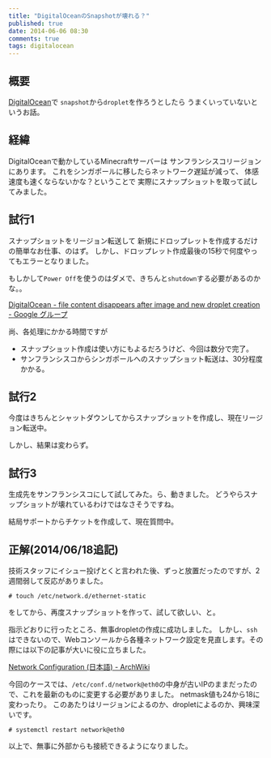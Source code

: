 ```yaml
---
title: "DigitalOceanのSnapshotが壊れる？"
published: true
date: 2014-06-06 08:30
comments: true
tags: digitalocean
---
```


## 概要

[DigitalOcean](https://cloud.digitalocean.com/)で
`snapshot`から`droplet`を作ろうとしたら
うまくいっていないというお話。

## 経緯

DigitalOceanで動かしているMinecraftサーバーは
サンフランシスコリージョンにあります。
これをシンガポールに移したらネットワーク遅延が減って、
体感速度も速くならないかな？ということで
実際にスナップショットを取って試してみました。

## 試行1

スナップショットをリージョン転送して
新規にドロップレットを作成するだけの簡単なお仕事、のはず。
しかし、ドロップレット作成最後の15秒で何度やってもエラーとなりました。

もしかして`Power Off`を使うのはダメで、きちんと`shutdown`する必要があるのかな。。

[DigitalOcean - file content disappears after image and new droplet creation - Google グループ](https://groups.google.com/forum/#!topic/packer-tool/bSlP8dELiM)

尚、各処理にかかる時間ですが

* スナップショット作成は使い方にもよるだろうけど、今回は数分で完了。
* サンフランシスコからシンガポールへのスナップショット転送は、30分程度かかる。

## 試行2

今度はきちんとシャットダウンしてからスナップショットを作成し、現在リージョン転送中。

しかし、結果は変わらず。

## 試行3

生成先をサンフランシスコにして試してみた。ら、動きました。
どうやらスナップショットが壊れているわけではなさそうですね。

結局サポートからチケットを作成して、現在質問中。

## 正解(2014/06/18追記)

技術スタッフにイシュー投げとくと言われた後、ずっと放置だったのですが、2週間弱して反応がありました。

~~~
# touch /etc/network.d/ethernet-static
~~~

をしてから、再度スナップショットを作って、試して欲しい、と。

指示どおりに行ったところ、無事dropletの作成に成功しました。
しかし、`ssh`はできないので、Webコンソールから各種ネットワーク設定を見直します。その際には以下の記事が大いに役に立ちました。

[Network Configuration (日本語) - ArchWiki](https://wiki.archlinux.org/index.php/Network_Configuration_(%E6%97%A5%E6%9C%AC%E8%AA%9E))

今回のケースでは、`/etc/conf.d/network@eth0`の中身が古いIPのままだったので、これを最新のものに変更する必要がありました。
netmask値も24から18に変わったり。
このあたりはリージョンによるのか、dropletによるのか、興味深いです。

~~~
# systemctl restart network@eth0
~~~

以上で、無事に外部からも接続できるようになりました。
